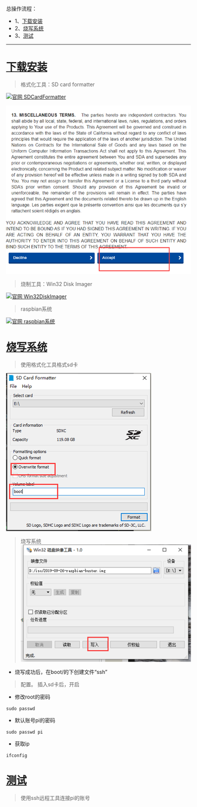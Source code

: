 总操作流程：
- 1、[下载安装](#linux-01)
- 2、[烧写系统](#linux-02)
- 3、[测试](#linux-03)

***

# <a name="Linux-01" href="#" >下载安装</a>

> 格式化工具：SD card formatter

[![](https://img.shields.io/badge/官网-SDCardFormatter-red.svg "官网 SDCardFormatter")](https://www.sdcard.org/downloads/formatter/eula_windows/index.html)

![](image/1-1.png)

> 烧制工具：Win32 Disk Imager

[![](https://img.shields.io/badge/官网-Win32DiskImager-red.svg "官网 Win32DiskImager")](https://sourceforge.net/projects/win32diskimager/files/latest/download)

> raspbian系统

[![](https://img.shields.io/badge/官网-raspbian系统-red.svg "官网 raspbian系统")](https://www.raspberrypi.org/downloads/raspbian/)

# <a name="Linux-02" href="#" >烧写系统</a>

> 使用格式化工具格式sd卡

![](image/1-2.png)

> 烧写系统
![](image/1-3.png)

- 烧写成功后，在boot/的下创建文件“ssh”

>配置。 插入sd卡后，开启

- 修改root的密码

```
sudo passwd
```

- 默认账号pi的密码

```
sudo passwd pi
```

- 获取ip

```
ifconfig
```

# <a name="Linux-03" href="#" >测试</a>

> 使用ssh远程工具连接pi的账号

